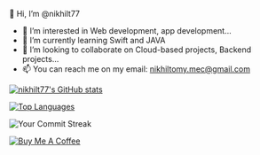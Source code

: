 👋 Hi, I’m @nikhilt77
- 👀 I’m interested in Web development, app development...
- 🌱 I’m currently learning Swift and JAVA
- 💞️ I’m looking to collaborate on Cloud-based projects, Backend projects...
- 📫 You can reach me on my email: nikhiltomy.mec@gmail.com

[![nikhilt77's GitHub stats](https://github-readme-stats-olcd.vercel.app/api?username=nikhilt77&show_icons=true&theme=transparent&card_width=400&hide_title=true&hide_border=true)](https://github.com/nikhilt77)

[![Top Languages](https://github-readme-stats-olcd.vercel.app/api/top-langs?username=nikhilt77&layout=compact&card_width=400&theme=transparent&hide_border=true)](https://github.com/nikhilt77)

![Your Commit Streak](https://github-readme-streak-stats.herokuapp.com/?user=nikhilt77)

<!-- Add your Buy Me A Coffee button below -->
[![Buy Me A Coffee](https://img.buymeacoffee.com/button-api/?text=Buy%20me%20a%20coffee&emoji=&slug=nikhiltomyo&button_colour=FF5F5F&font_colour=ffffff&font_family=Cookie&outline_colour=000000&coffee_colour=FFDD00)](https://www.buymeacoffee.com/nikhiltomyo)

<!--
nikhilt77/nikhilt77 is a ✨ special ✨ repository because its `README.md` (this file) appears on your GitHub profile.
You can click the Preview link to take a look at your changes.
--->
